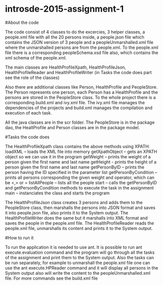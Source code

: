 # introsde-2015-assignment-1

#About the code

The code consist of 4 classes to do the excercies, 3 helper classes, a people.xml file with all the 20 persons inside, a  people.json file which contains the JSON version of 3 people and a peopleUnmarshalled.xml file where the unmarshalled persons are from the people.xml. To the people.xml file there is a corresponding peopleSchema.xsd file also, which contains the xml schema of the people.xml.

The main classes are HealthProfileXpath, HealthProfileJson, HealthProfileReader and HealthProfileWriter (in Tasks the code does part see the role of the classes)

Also there are additional classes like Person, HealthProfile and PeopleStore. 
The Person represents one person, each Person has a HealthProfile and the persons are stored in the PeopleStore class. 
To the whole project there is a corresponding build.xml and ivy.xml file. The ivy.xml file manages the dependencies of the projects and build.xml manages the compilation and execution of each task. 

All the java classes are in the scr folder. The PeopleStore is in the package dao, the HealtProfile and Person classes are in the package model.


#Tasks the code does

The HealthProfileXpath class contains the above methods using XPATH:
	loadXML – loads the XML file into memory
	getXpathObject – gets an XPATH object so we can use it in the program
	getWeight – prints the weight of a person given the first name and last name
	getHeight - prints the height of a person given the first name and last name
	getPersonByID – prints the person having the ID specified in the parameter list
	getPersonByCondition – prints all persons corresponding the given weight and operator, which can be <,> or = 
	listAllPeople – lists all the people
	start – calls the getPersonByID and getPersonByCondition methods to execute the task in the assignment
	main – instanciates the class and starts the program

The HealthProfileJson class creates 3 persons and adds them to the PeopleStore class, then marshalls the persons into JSON format and saves it into people.json file, also prints it to the System output.
The HealthProfileWriter does the same but it marshalls into XML format and saves the people in the people.xml file.
The HealthProfileReader reads the people.xml file, unmarshalls its content and prints it to the System  output. 

#How to run it

To run the application it is needed to use ant. It is possible to run ant execute.evaluation command and the program will go through all the tasks of the assignment and print them to the System output.
Also the tasks can be run separately, for example to unmarshall the people.xml file one can use the ant execute.HPReader command and it will display all persons in the System output also will write the content to the peopleUnmarshalled.xml file.
For more commands see the build.xml file



